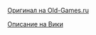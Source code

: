 [Оригинал на Old-Games.ru](https://www.old-games.ru/game/6426.html)

[Описание на Вики](https://ru.wikipedia.org/wiki/Myst)